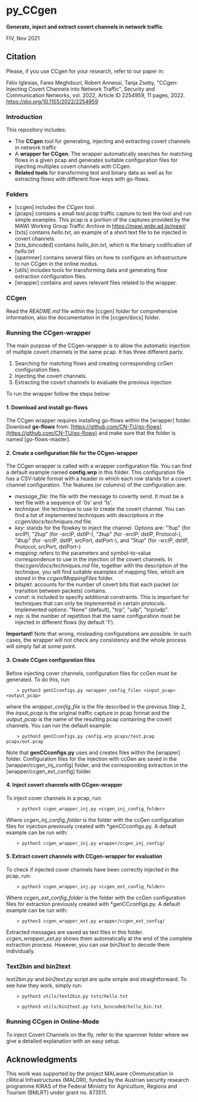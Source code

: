 # py_CCgen

**Generate, inject and extract covert channels in network traffic**

FIV, Nov 2021

## Citation

Please, if you use CCgen for your research, refer to our paper in:

Félix Iglesias, Fares Meghdouri, Robert Annessi, Tanja Zseby, "CCgen: Injecting Covert Channels into Network Traffic", Security and Communication Networks, vol. 2022, Article ID 2254959, 11 pages, 2022. https://doi.org/10.1155/2022/2254959

### Introduction

This repository includes:

- The **CCgen** tool for generating, injecting and extracting covert channels in network traffic 
- A **wrapper for CCgen**. The wrapper automatically searches for matching flows in a given pcap and generates suitable configuration files for injecting multiples covert channels with CCgen.
- **Related tools** for transforming text and binary data as well as for extracting flows with different flow-keys with go-flows.    

### Folders

- [ccgen] includes the *CCgen* tool.  
- [pcaps] contains a small *test.pcap* traffic capture to test the tool and run simple examples. This pcap is a portion of the captures provided by the  MAWI Working Group Traffic Archive in https://mawi.wide.ad.jp/mawi/
- [txts] contains *hello.txt*, an example of a short text file to be injected in covert channels. 
- [txts_bincoded] contains *hello_bin.txt*, which is the binary codification of *hello.txt*
- [spammer] contains several files on how to configure an infrastructure to run CCgen in the online modus.
- [utils] includes tools for transforming data and generating flow extraction configuration files.
- [wrapper] contains and saves relevant files related to the wrapper.

### CCgen

Read the *README.md* file within the [ccgen] folder for comprehensive information, also the documentation in the [ccgen/docs] folder.

### Running the CCgen-wrapper

The main purpose of the CCgen-wrapper is to allow the automatic injection of multiple covert channels in the same pcap. It has three different parts:

1. Searching for matching flows and creating corresponding ccGen configuration files.
2. Injecting the covert channels.
3. Extracting the covert channels to evaluate the previous injection

To run the wrapper follow the steps below:

#### 1. Download and install go-flows

The CCgen wrapper requires installing go-flows within the [wrapper] folder. Download **go-flows** from: [https://github.com/CN-TU/go-flows](https://github.com/CN-TU/go-flows) and make sure that the folder is named [go-flows-master].

#### 2. Create a configuration file for the CCgen-wrapper

The CCgen wrapper is called with a wrapper configuration file. You can find a default example named **config.wrp** in this folder. This configuration file has a CSV-table format with a header in which each row stands for a covert channel configuration. The features (or columns) of the configuration are:

- *message_file*: the file with the message to covertly send. It must be a text file with a sequence of '0s' and '1s'. 
- *technique*: the technique to use to create the covert channel. You can find a list of implemented techniques with descriptions in the *ccgen/docs/techniques.md* file.
- *key*: stands for the flowkey to inject the channel. Options are: "1tup" (for srcIP), "2tup" (for -srcIP, dstIP-), "3tup" (for -srcIP, dstIP, Protocol-), "4tup" (for -srcIP, dstIP, srcPort, dstPort-), and "5tup" (for -srcIP, dstIP, Protocol, srcPort, dstPort-)
- *mapping*: refers to the parameters and symbol-to-value correspondence to use in the injection of the covert channels. In the*ccgen/docs/techniques.md* file, together with the description of the *technique*, you will find suitable examples of mapping files, which are stored in the *ccgen/MappingFiles* folder.
- *bitspkt*: accounts for the number of covert bits that each packet (or transition between packets) contains.
- *const*: is included to specify additional constraints. This is important for techniques that can only be implemented in certain protocols. Implemented options: "None" (default), "tcp", "udp", "tcp/udp".
- *rep*: is the number of repetition that the same configuration must be injected in different flows (by default '1').

**Important!** Note that wrong, misleading configurations are possible. In such cases, the wrapper will not check any consistency and the whole process will simply fail at some point.  

#### 3. Create CCgen configuration files

Before injecting cover channels, configuration files for ccGen must be generated. To do this, run:

		> python3 genCCconfigs.py <wrapper_config_file> <input_pcap> <output_pcap>

where the *wrapper_config_file* is the file described in the previous Step 2, the *input_pcap* is the original traffic capture in pcap format and the *output_pcap* is the name of the resulting pcap containing the covert channels. You can run the default example:

		> python3 genCCconfigs.py config.wrp pcaps/test.pcap pcaps/out.pcap

Note that **genCCconfigs.py** uses and creates files within the [wrapper] folder. Configuration files for the injection with ccGen are saved in the [wrapper/ccgen_inj_config] folder, and the corresponding extraction in the [wrapper/ccgen_ext_config] folder.  

#### 4. Inject covert channels with CCgen-wrapper

To inject cover channels in a pcap, run:

		> python3 ccgen_wrapper_inj.py <ccgen_inj_config_folder>

Where *ccgen_inj_config_folder* is the folder with the ccGen configuration files for injection previously created with *genCCconfigs.py. A default example can be run with:
		
		> python3 ccgen_wrapper_inj.py wrapper/ccgen_inj_config/


#### 5. Extract covert channels with CCgen-wrapper for evaluation

To check if injected cover channels have been correctly injected in the pcap, run:

		> python3 ccgen_wrapper_inj.py <ccgen_ext_config_folder>

Where *ccgen_ext_config_folder* is the folder with the ccGen configuration files for extraction previously created with *genCCconfigs.py. A default example can be run with:

		> python3 ccgen_wrapper_ext.py wrapper/ccgen_ext_config/

Extracted messages are saved as text files in this folder. *ccgen_wrapper_ext.py* shows them automatically at the end of the complete extraction process. However, you can use *bin2text* to decode them individually.

### Text2bin and bin2text

*text2bin.py* and *bin2text.py* script are quite simple and straightforward. To see how they work, simply run:

		> python3 utils/text2bin.py txts/hello.txt 

		> python3 utils/bin2text.py txts_bincoded/hello_bin.txt 

### Running CCgen in Online-Mode

To inject Covert Channels on the fly, refer to the spammer folder where we give a detailed explanation with an easy setup.

## Acknowledgments
This work was supported by the project MALware cOmmunication in cRitical Infrastructures (MALORI), funded by the Austrian security research programme KIRAS of the Federal Ministry for Agriculture, Regions and Tourism (BMLRT) under grant no. 873511.
